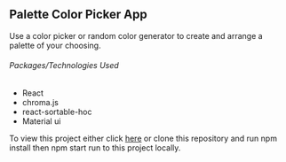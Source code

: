 <h2>Palette Color Picker App</h2>
<p>Use a color picker or random color generator to create and arrange a palette of your choosing.</p>
<h6>Packages/Technologies Used</h6>
<ul>
    <li>React</li>
    <li>chroma.js</li>
    <li>react-sortable-hoc</li>
    <li>Material ui</li>
</ul>

<p>To view this project either click <span><a href="https://react-palette-maker.herokuapp.com/">here</a></span> or clone this repository and run npm install then npm start run to this project locally.</p>
